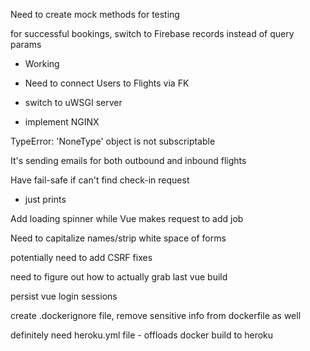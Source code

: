 Need to create mock methods for testing








for successful bookings, switch to Firebase records instead of query params
  - Working
  - Need to connect Users to Flights via FK

- switch to uWSGI server
- implement NGINX

TypeError: 'NoneType' object is not subscriptable

It's sending emails for both outbound and inbound flights

Have fail-safe if can't find check-in request
- just prints

Add loading spinner while Vue makes request to add job

Need to capitalize names/strip white space of forms

potentially need to add CSRF fixes

need to figure out how to actually grab last vue build

persist vue login sessions

create .dockerignore file, remove sensitive info from dockerfile as well

definitely need heroku.yml file - offloads docker build to heroku
